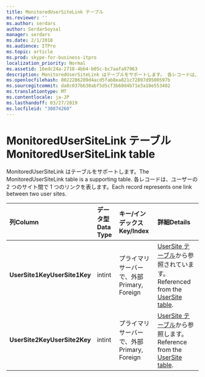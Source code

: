 ```yaml
---
title: MonitoredUserSiteLink テーブル
ms.reviewer: ''
ms.author: serdars
author: SerdarSoysal
manager: serdars
ms.date: 2/1/2018
ms.audience: ITPro
ms.topic: article
ms.prod: skype-for-business-itpro
localization_priority: Normal
ms.assetid: 16edc24a-2718-4bb4-b05c-bc7aafa97963
description: MonitoredUserSiteLink はテーブルをサポートします。 各レコードは、ユーザーの 2 つのサイト間で 1 つのリンクを表します。
ms.openlocfilehash: 8022286289d4acd5fab8ea821c72897d9500597b
ms.sourcegitcommit: da8c037bb30abf5d5cf3b60d4b71e3a10e553402
ms.translationtype: MT
ms.contentlocale: ja-JP
ms.lasthandoff: 03/27/2019
ms.locfileid: "30874260"
---
```

# <a name="monitoredusersitelink-table"></a><span data-ttu-id="5df46-104">MonitoredUserSiteLink テーブル</span><span class="sxs-lookup"><span data-stu-id="5df46-104">MonitoredUserSiteLink table</span></span>
 
<span data-ttu-id="5df46-105">MonitoredUserSiteLink はテーブルをサポートします。</span><span class="sxs-lookup"><span data-stu-id="5df46-105">The MonitoredUserSiteLink table is a supporting table.</span></span> <span data-ttu-id="5df46-106">各レコードは、ユーザーの 2 つのサイト間で 1 つのリンクを表します。</span><span class="sxs-lookup"><span data-stu-id="5df46-106">Each record represents one link between two user sites.</span></span>
  
|<span data-ttu-id="5df46-107">**列**</span><span class="sxs-lookup"><span data-stu-id="5df46-107">**Column**</span></span>|<span data-ttu-id="5df46-108">**データ型**</span><span class="sxs-lookup"><span data-stu-id="5df46-108">**Data Type**</span></span>|<span data-ttu-id="5df46-109">**キー/インデックス**</span><span class="sxs-lookup"><span data-stu-id="5df46-109">**Key/Index**</span></span>|<span data-ttu-id="5df46-110">**詳細**</span><span class="sxs-lookup"><span data-stu-id="5df46-110">**Details**</span></span>|
|:-----|:-----|:-----|:-----|
|<span data-ttu-id="5df46-111">**UserSite1Key**</span><span class="sxs-lookup"><span data-stu-id="5df46-111">**UserSite1Key**</span></span> <br/> |<span data-ttu-id="5df46-112">int</span><span class="sxs-lookup"><span data-stu-id="5df46-112">int</span></span>  <br/> |<span data-ttu-id="5df46-113">プライマリ サーバーで、外部</span><span class="sxs-lookup"><span data-stu-id="5df46-113">Primary, Foreign</span></span>  <br/> |<span data-ttu-id="5df46-114">[UserSite テーブル](usersite.md)から参照されています。</span><span class="sxs-lookup"><span data-stu-id="5df46-114">Referenced from the [UserSite table](usersite.md).</span></span>  <br/> |
|<span data-ttu-id="5df46-115">**UserSite2Key**</span><span class="sxs-lookup"><span data-stu-id="5df46-115">**UserSite2Key**</span></span> <br/> |<span data-ttu-id="5df46-116">int</span><span class="sxs-lookup"><span data-stu-id="5df46-116">int</span></span>  <br/> |<span data-ttu-id="5df46-117">プライマリ サーバーで、外部</span><span class="sxs-lookup"><span data-stu-id="5df46-117">Primary, Foreign</span></span>  <br/> |<span data-ttu-id="5df46-118">[UserSite テーブル](usersite.md)から参照します。</span><span class="sxs-lookup"><span data-stu-id="5df46-118">Reference from the [UserSite table](usersite.md).</span></span>  <br/> |
   

